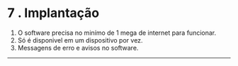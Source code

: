 # 7 . Implantação
1. O software precisa no minímo de 1 mega de internet para funcionar.
2. Só é disponivel em um dispositivo por vez.
3. Messagens de erro e avisos no software.
***